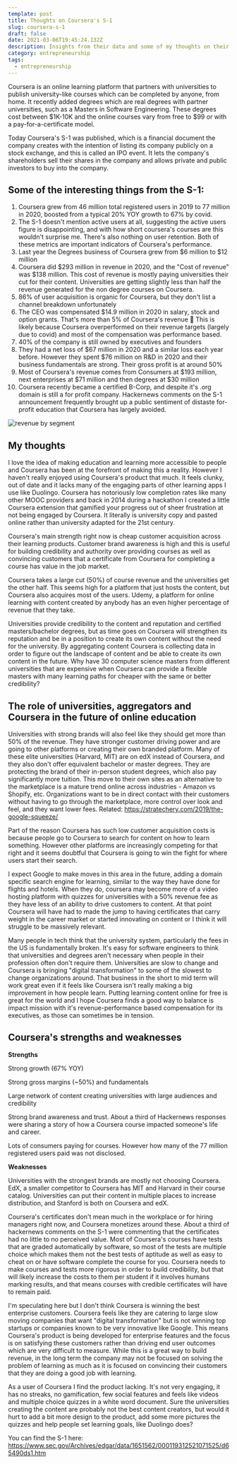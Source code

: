 ```yaml
---
template: post
title: Thoughts on Coursera's S-1
slug: coursera-s-1
draft: false
date: 2021-03-06T19:45:24.132Z
description: Insights from their data and some of my thoughts on their market.
category: entrepreneurship
tags:
  - entrepreneurship
---
```

Coursera is an online learning platform that partners with universities to publish university-like courses which can be completed by anyone, from home. It recently added degrees which are real degrees with partner universities, such as a Masters in Software Engineering. These degrees cost between \$1K-10K and the online courses vary from free to \$99 or with a pay-for-a-certificate model.

Today Coursera's S-1 was published, which is a financial document the company creates with the intention of listing its company publicly on a stock exchange, and this is called an IPO event. It lets the company's shareholders sell their shares in the company and allows private and public investors to buy into the company.

## Some of the interesting things from the S-1:

1. Coursera grew from 46 million total registered users in 2019 to 77 million in 2020, boosted from a typical 20% YOY growth to 67% by covid. 
2. The S-1 doesn't mention active users at all, suggesting the active users figure is disappointing, and with how short coursera's courses are this wouldn't surprise me. There's also nothing on user retention. Both of these metrics are important indicators of Coursera's performance.
3. Last year the Degrees business of Coursera grew from \$6 million to \$12 million
4. Coursera did \$293 million in revenue in 2020, and the "Cost of revenue" was \$138 million. This cost of revenue is mostly paying universities their cut for their content. Universities are getting slightly less than half the revenue generated for the non degree courses on Coursera.
5. 86% of user acquisition is organic for Coursera, but they don't list a channel breakdown unfortunately
6. The CEO was compensated \$14.9 million in 2020 in salary, stock and option grants. That's more than 5% of Coursera's revenue 🤯 This is likely because Coursera overperformed on their revenue targets (largely due to covid) and most of the compensation was performance based.
7. 40% of the company is still owned by executives and founders
8. They had a net loss of \$67 million in 2020 and a similar loss each year before. However they spent \$76 million on R&D in 2020 and their business fundamentals are strong. Their gross profit is at around 50% 
9. Most of Coursera's revenue comes from Consumers at $193 million, next enterprises at \$71 million and then degrees at \$30 million
10. Coursera recently became a certified B-Corp, and despite it's .org domain is still a for profit company. Hackernews comments on the S-1 announcement frequently brought up a public sentiment of distaste for-profit education that Coursera has largely avoided.

![revenue by segment](/media/g65490g45h10.jpg "Coursera revenue by segment over time")

## My thoughts

I love the idea of making education and learning more accessible to people and Coursera has been at the forefront of making this a reality. However I haven't really enjoyed using Coursera's product that much. It feels clunky, out of date and it lacks many of the engaging parts of other learning apps I use like Duolingo. Coursera has notoriously low completion rates like many other MOOC providers and back in 2014 during a hackathon I created a little Coursera extension that gamified your progress out of sheer frustration at not being engaged by Coursera. It literally is university copy and pasted online rather than university adapted for the 21st century.

Coursera's main strength right now is cheap customer acquisition across their learning products. Customer brand awareness is high and this is useful for building credibility and authority over providing courses as well as convincing customers that a certificate from Coursera for completing a course has value in the job market. 

Coursera takes a large cut (50%) of course revenue and the universities get the other half. This seems high for a platform that just hosts the content, but Coursera also acquires most of the users. Udemy, a platform for online learning with content created by anybody has an even higher percentage of revenue that they take.

Universities provide credibility to the content and reputation and certified masters/bachelor degrees, but as time goes on Coursera will strengthen its reputation and be in a position to create its own content without the need for the university. By aggregating content Coursera is collecting data in order to figure out the landscape of content and be able to create its own content in the future. Why have 30 computer science masters from different universities that are expensive when Coursera can provide a flexible masters with many learning paths for cheaper with the same or better credibility? 

## The role of universities, aggregators and Coursera in the future of online education

Universities with strong brands will also feel like they should get more than 50% of the revenue. They have stronger customer driving power and are going to other platforms or creating their own branded platform. Many of these elite universities (Harvard, MIT) are on edX instead of Coursera, and they also don't offer equivalent bachelor or master degrees. They are protecting the brand of their in-person student degrees, which also pay  significantly more tuition. This move to their own sites as an alternative to the marketplace is a mature trend online across industries - Amazon vs Shopify, etc. Organizations want to be in direct contact with their customers without having to go through the marketplace, more control over look and feel, and they want lower fees. Related: https://stratechery.com/2019/the-google-squeeze/

Part of the reason Coursera has such low customer acquisition costs is because people go to Coursera to search for content on how to learn something. However other platforms are increasingly competing for that right and it seems doubtful that Coursera is going to win the fight for where users start their search. 

I expect Google to make moves in this area in the future, adding a domain specific search engine for learning, similar to the way they have done for flights and hotels.  When they do, coursera may become more of a video hosting platform with quizzes for universities with a 50% revenue fee as they have less of an ability to drive customers to content. At that point Coursera will have had to made the jump to having certificates that carry weight in the career market or started innovating on content or I think it will struggle to be massively relevant. 

Many people in tech think that the university system, particularly the fees in the US is fundamentally broken. It's easy for software engineers to think that universities and degrees aren't necessary when people in their profession often don't require them. Universities are slow to change and Coursera is bringing "digital transformation" to some of the slowest to change organizations around. That business in the short to mid term will work great even if it feels like Coursera isn't really making a big improvement in how people learn. Putting learning content online for free is great for the world and I hope Coursera finds a good way to balance is impact mission with it's revenue-performance based compensation for its executives, as those can sometimes be in tension.

## Coursera's strengths and weaknesses

**Strengths**

Strong growth (67% YOY)

Strong gross margins (~50%) and fundamentals

Large network of content creating universities with large audiences and credibility

Strong brand awareness and trust. About a third of Hackernews responses were sharing a story of how a Coursera course impacted someone's life and career.

Lots of consumers paying for courses. However how many of the 77 million registered users paid was not disclosed.

**Weaknesses**

Universities with the strongest brands are mostly not choosing Coursera. EdX, a smaller competitor to Coursera has MIT and Harvard in their course catalog. Universities can put their content in multiple places to increase distribution, and Stanford is both on Coursera and edX.

Coursera's certificates don't mean much in the workplace or for hiring managers right now, and Coursera monetizes around these. About a third of hackernews comments on the S-1 were commenting that the certificates had no little to no perceived value. Most of Coursera's courses have tests that are graded automatically by software, so most of the tests are multiple choice which makes them not the best tests of aptitude as well as easy to cheat on or have software complete the course for you. Coursera needs to make courses and tests more rigorous in order to build credibility, but that will likely increase the costs to them per student if it involves humans marking results, and that means courses with credible certificates will have to remain paid. 

I'm speculating here but I don't think Coursera is winning the best enterprise customers. Coursera feels like they are catering to large slow moving companies that want "digital transformation" but is not winning top startups or companies known to be very innovative like Google. This means Coursera's product is being developed for enterprise features and the focus is on satisfying these customers rather than driving end user outcomes which are very difficult to measure. While this is a great way to build revenue, in the long term the company may not be focused on solving the problem of learning as much as it is focused on convincing their customers that they are doing a good job with learning.

As a user of Coursera I find the product lacking. It's not very engaging, it has no streaks, no gamification, few social features and feels like videos and multiple choice quizzes in a white word document. Sure the universities creating the content are probably not the best content creators, but would it hurt to add a bit more design to the product, add some more pictures the quizzes and help people set learning goals, like Duolingo does?

You can find the S-1 here: <https://www.sec.gov/Archives/edgar/data/1651562/000119312521071525/d65490ds1.htm>
